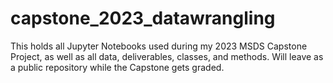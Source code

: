 # capstone_2023_datawrangling
This holds all Jupyter Notebooks used during my 2023 MSDS Capstone Project, as well as all data, deliverables, classes, and methods. Will leave as a public repository while the Capstone gets graded.
